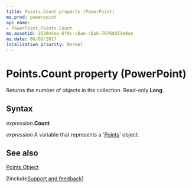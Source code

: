 ```yaml
---
title: Points.Count property (PowerPoint)
ms.prod: powerpoint
api_name:
- PowerPoint.Points.Count
ms.assetid: 263044ee-6f0c-c8ae-c6ab-7976dd51e0ae
ms.date: 06/08/2017
localization_priority: Normal
---
```



# Points.Count property (PowerPoint)

Returns the number of objects in the collection. Read-only  **Long**.


## Syntax

_expression_.**Count**

_expression_ A variable that represents a '[Points](PowerPoint.Points.md)' object.


## See also


[Points Object](PowerPoint.Points.md)

[!include[Support and feedback](~/includes/feedback-boilerplate.md)]